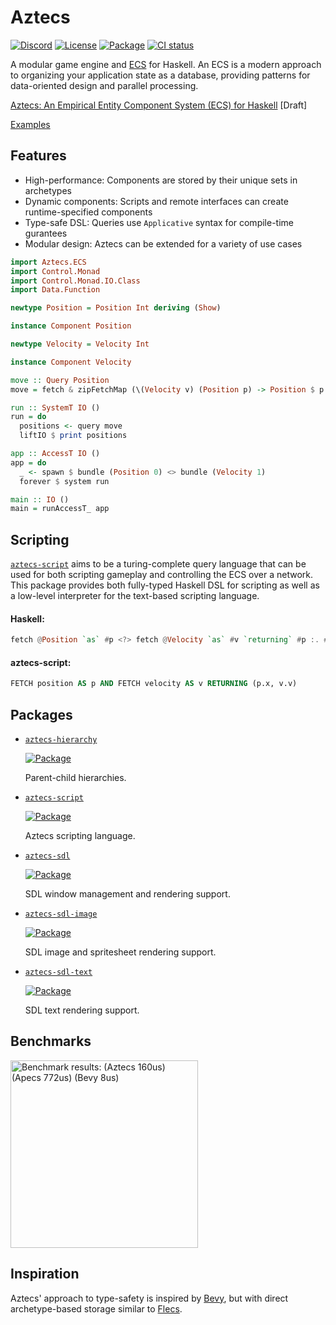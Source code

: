 # Aztecs

[![Discord](https://img.shields.io/discord/1306713440873877576.svg?label=&logo=discord&logoColor=ffffff&color=7389D8&labelColor=6A7EC2)](https://discord.gg/Hb7B3Qq4Xd)
[![License](https://img.shields.io/badge/license-BSD3-blue.svg)](https://github.com/aztecs-hs/aztecs/blob/main/LICENSE)
[![Package](https://img.shields.io/hackage/v/aztecs.svg)](https://hackage.haskell.org/package/aztecs)
[![CI status](https://github.com/aztecs-hs/aztecs/actions/workflows/ci.yml/badge.svg)](https://github.com/aztecs-hs/aztecs/actions)

A modular game engine and [ECS](https://en.wikipedia.org/wiki/Entity_component_system) for Haskell.
An ECS is a modern approach to organizing your application state as a database,
providing patterns for data-oriented design and parallel processing.

[Aztecs: An Empirical Entity Component System (ECS) for Haskell](https://github.com/aztecs-hs/paper) [Draft]

[Examples](https://github.com/aztecs-hs/examples)

## Features

- High-performance: Components are stored by their unique sets in archetypes
- Dynamic components: Scripts and remote interfaces can create runtime-specified components
- Type-safe DSL: Queries use `Applicative` syntax for compile-time gurantees
- Modular design: Aztecs can be extended for a variety of use cases

```hs
import Aztecs.ECS
import Control.Monad
import Control.Monad.IO.Class
import Data.Function

newtype Position = Position Int deriving (Show)

instance Component Position

newtype Velocity = Velocity Int

instance Component Velocity

move :: Query Position
move = fetch & zipFetchMap (\(Velocity v) (Position p) -> Position $ p + v)

run :: SystemT IO ()
run = do
  positions <- query move
  liftIO $ print positions

app :: AccessT IO ()
app = do
  _ <- spawn $ bundle (Position 0) <> bundle (Velocity 1)
  forever $ system run

main :: IO ()
main = runAccessT_ app
```

## Scripting

[`aztecs-script`](https://github.com/aztecs-hs/aztecs-script) aims to be a turing-complete query language that can be used
for both scripting gameplay and controlling the ECS over a network.
This package provides both fully-typed Haskell DSL for scripting as well as a low-level interpreter for the text-based scripting language.

#### Haskell:

```hs
fetch @Position `as` #p <?> fetch @Velocity `as` #v `returning` #p :. #x :& #v :. #v
```

#### aztecs-script:

```sql
FETCH position AS p AND FETCH velocity AS v RETURNING (p.x, v.v)
```

## Packages

- [`aztecs-hierarchy`](https://github.com/aztecs-hs/aztecs-hierarchy)

  [![Package](https://img.shields.io/hackage/v/aztecs-hierarchy.svg)](https://hackage.haskell.org/package/aztecs-hierarchy)

  Parent-child hierarchies.

- [`aztecs-script`](https://github.com/aztecs-hs/aztecs-script)

  [![Package](https://img.shields.io/hackage/v/aztecs-script.svg)](https://hackage.haskell.org/package/aztecs-script)

  Aztecs scripting language.

- [`aztecs-sdl`](https://github.com/aztecs-hs/aztecs-sdl)

  [![Package](https://img.shields.io/hackage/v/aztecs-sdl.svg)](https://hackage.haskell.org/package/aztecs-sdl)

  SDL window management and rendering support.

- [`aztecs-sdl-image`](https://github.com/aztecs-hs/aztecs-sdl-image)

  [![Package](https://img.shields.io/hackage/v/aztecs-sdl-image.svg)](https://hackage.haskell.org/package/aztecs-sdl-image)

  SDL image and spritesheet rendering support.

- [`aztecs-sdl-text`](https://github.com/aztecs-hs/aztecs-sdl-text)

  [![Package](https://img.shields.io/hackage/v/aztecs-sdl-text.svg)](https://hackage.haskell.org/package/aztecs-sdl-text)

  SDL text rendering support.

## Benchmarks

<img width=300 alt="Benchmark results:  (Aztecs 160us) (Apecs 772us)
(Bevy	8us)" src="https://github.com/user-attachments/assets/2bd8603d-284e-4cd1-a6de-dba8df8a19cb"/>

## Inspiration

Aztecs' approach to type-safety is inspired by [Bevy](https://github.com/bevyengine/bevy/),
but with direct archetype-based storage similar to [Flecs](https://github.com/SanderMertens/flecs).
